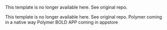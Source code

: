 This template is no longer available here. 
See original repo. 

This template is no longer available here. 
See original repo. 
Polymer coming in a native way 
Polymer BOLD APP coming in appstore 
